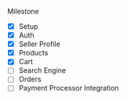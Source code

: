 Milestone

- [x] Setup
- [x] Auth
- [x] Seller Profile
- [x] Products
- [x] Cart
- [ ] Search Engine
- [ ] Orders
- [ ] Payment Processor Integration
